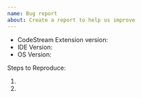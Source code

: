 ```yaml
---
name: Bug report
about: Create a report to help us improve
---
```

<!-- ⚠️⚠️ Do Not Delete This! bug_report_template ⚠️⚠️ -->
<!-- Please read our Rules of Conduct: https://github.com/TeamCodeStream/codestream/blob/develop/docs/code-of-conduct.md -->
<!-- Please read how to find your logs: https://docs.newrelic.com/docs/codestream/troubleshooting/client-logs/ -->

- CodeStream Extension version:
- IDE Version:
- OS Version:

Steps to Reproduce:

1.
2.
